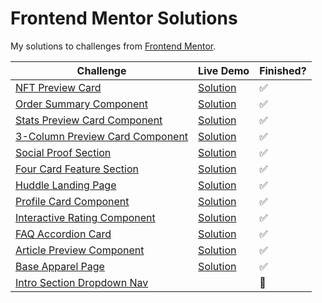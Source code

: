 # Frontend Mentor Solutions

My solutions to challenges from [Frontend Mentor](https://www.frontendmentor.io/).

| Challenge | Live Demo | Finished? | 
| --------- | --------- | --------- |
| [NFT Preview Card](https://www.frontendmentor.io/challenges/nft-preview-card-component-SbdUL_w0U) | [Solution](https://pa-aggarwal.github.io/frontend-mentor/nft-preview-card/index.html) |  :white_check_mark: |
| [Order Summary Component](https://www.frontendmentor.io/challenges/order-summary-component-QlPmajDUj) | [Solution](https://pa-aggarwal.github.io/frontend-mentor/order-component/index.html) | :white_check_mark: |
| [Stats Preview Card Component](https://www.frontendmentor.io/challenges/stats-preview-card-component-8JqbgoU62) | [Solution](https://pa-aggarwal.github.io/frontend-mentor/stats-preview-card/index.html) | :white_check_mark: |
| [3-Column Preview Card Component](https://www.frontendmentor.io/challenges/3column-preview-card-component-pH92eAR2-) | [Solution](https://pa-aggarwal.github.io/frontend-mentor/three-column-preview-card/index.html) | :white_check_mark: |
| [Social Proof Section](https://www.frontendmentor.io/challenges/social-proof-section-6e0qTv_bA) | [Solution](https://pa-aggarwal.github.io/frontend-mentor/social-proof-section/index.html) | :white_check_mark: |
| [Four Card Feature Section](https://www.frontendmentor.io/challenges/four-card-feature-section-weK1eFYK) | [Solution](https://pa-aggarwal.github.io/frontend-mentor/four-card-feature-section/index.html) | :white_check_mark: |
| [Huddle Landing Page](https://www.frontendmentor.io/challenges/huddle-landing-page-with-a-single-introductory-section-B_2Wvxgi0) | [Solution](https://pa-aggarwal.github.io/frontend-mentor/huddle-landing-page/index.html) | :white_check_mark: |
| [Profile Card Component](https://www.frontendmentor.io/challenges/profile-card-component-cfArpWshJ) | [Solution](https://pa-aggarwal.github.io/frontend-mentor/profile-card-component/index.html) | :white_check_mark: |
| [Interactive Rating Component](https://www.frontendmentor.io/challenges/interactive-rating-component-koxpeBUmI) | [Solution](https://pa-aggarwal.github.io/frontend-mentor/interactive-rating-component/index.html) | :white_check_mark: |
| [FAQ Accordion Card](https://www.frontendmentor.io/challenges/faq-accordion-card-XlyjD0Oam) | [Solution](https://pa-aggarwal.github.io/frontend-mentor/faq-accordion-card/index.html) | :white_check_mark: |
| [Article Preview Component](https://www.frontendmentor.io/challenges/article-preview-component-dYBN_pYFT) | [Solution](https://pa-aggarwal.github.io/frontend-mentor/article-preview-component/index.html) | :white_check_mark: |
| [Base Apparel Page](https://www.frontendmentor.io/challenges/base-apparel-coming-soon-page-5d46b47f8db8a7063f9331a0) | [Solution](https://pa-aggarwal.github.io/frontend-mentor/base-apparel-coming-soon/index.html) | :white_check_mark: |
| [Intro Section Dropdown Nav](https://www.frontendmentor.io/challenges/intro-section-with-dropdown-navigation-ryaPetHE5) | | :construction: |
